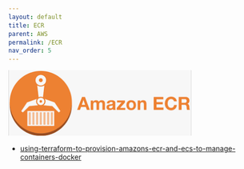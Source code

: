 ```yaml
---
layout: default
title: ECR
parent: AWS
permalink: /ECR
nav_order: 5
---
```


[![](./resource/ecr.png)](https://docs.aws.amazon.com/ecr/index.html)


- [using-terraform-to-provision-amazons-ecr-and-ecs-to-manage-containers-docker](https://www.oneworldcoders.com/blog/using-terraform-to-provision-amazons-ecr-and-ecs-to-manage-containers-docker)







